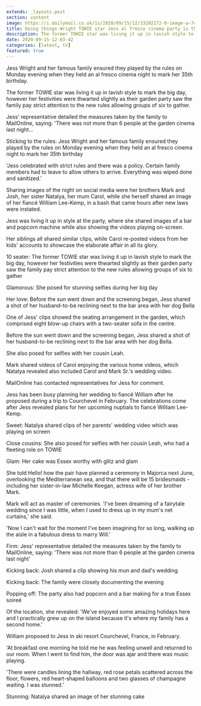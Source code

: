 ```yaml
---
extends: _layouts.post
section: content
image: https://i.dailymail.co.uk/1s/2020/09/15/12/33202172-0-image-a-74_1600167601089.jpg 
title: Doing things Wright TOWIE star Jess al fresco cinema party is thwarted by the rule of six 
description: The former TOWIE star was living it up in lavish style to mark the big day, however her festivities were thwarted slightly as their garden party saw the family pay strict attention to the new rules 
date: 2020-09-15-12-03-42 
categories: [latest, tv] 
featured: true 
--- 
```

Jess Wright and her famous family ensured they played by the rules on Monday evening when they held an al fresco cinema night to mark her 35th birthday.   

The former TOWIE star was living it up in lavish style to mark the big day, however her festivities were thwarted slightly as their garden party saw the family pay strict attention to the new rules allowing groups of six to gather. 

Jess' representative detailed the measures taken by the family to MailOnline, saying: 'There was not more than 6 people at the garden cinema last night... 

Sticking to the rules: Jess Wright and her famous family ensured they played by the rules on Monday evening when they held an al fresco cinema night to mark her 35th birthday

'Jess celebrated with strict rules and there was a policy. Certain family members had to leave to allow others to arrive. Everything was wiped done and sanitized.'

Sharing images of the night on social media were her brothers Mark and Josh, her sister Natalya, her mum Carol, while she herself shared an image of her fiancé William Lee-Kemp, in a bash that came hours after new laws were instated. 

Jess was living it up in style at the party, where she shared images of a bar and popcorn machine while also showing the videos playing on-screen.

Her siblings all shared similar clips, while Carol re-posted videos from her kids' accounts to showcase the elaborate affair in all its glory. 

10 seater: The former TOWIE star was living it up in lavish style to mark the big day, however her festivities were thwarted slightly as their garden party saw the family pay strict attention to the new rules allowing groups of six to gather

Glamorous: She posed for stunning selfies during her big day

Her love: Before the sun went down and the screening began, Jess shared a shot of her husband-to-be reclining next to the bar area with her dog Bella

One of Jess' clips showed the seating arrangement in the garden, which comprised eight blow-up chairs with a two-seater sofa in the centre. 

Before the sun went down and the screening began, Jess shared a shot of her husband-to-be reclining next to the bar area with her dog Bella. 

She also posed for selfies with her cousin Leah. 

Mark shared videos of Carol enjoying the various home videos, which Natalya revealed also included Carol and Mark Sr.'s wedding video. 

MailOnline has contacted representatives for Jess for comment. 

Jess has been busy planning her wedding to fiancé William after he proposed during a trip to Courchevel in February. The celebrations come after Jess revealed plans for her upcoming nuptials to fiancé William Lee-Kemp.

Sweet: Natalya shared clips of her parents' wedding video which was playing on screen

Close cousins: She also posed for selfies with her cousin Leah, who had a fleeting role on TOWIE

Glam: Her cake was Essex worthy with glitz and glam 

She told Hello! how the pair have planned a ceremony in Majorca next June, overlooking the Mediterranean sea, and that there will be 15 bridesmaids - including her sister-in-law Michelle Keegan, actress wife of her brother Mark.

Mark will act as master of ceremonies. 'I've been dreaming of a fairytale wedding since I was little, when I used to dress up in my mum's net curtains,' she said.

'Now I can't wait for the moment I've been imagining for so long, walking up the aisle in a fabulous dress to marry Will.'

Firm: Jess' representative detailed the measures taken by the family to MailOnline, saying: 'There was not more than 6 people at the garden cinema last night'

Kicking back: Josh shared a clip showing his mun and dad's wedding 

Kicking back: The family were closely documenting the evening 

Popping off: The party also had popcorn and a bar making for a true Essex soireé

Of the location, she revealed: 'We've enjoyed some amazing holidays here and I practically grew up on the island because it's where my family has a second home.'

William proposed to Jess in ski resort Courchevel, France, in February.

'At breakfast one morning he told me he was feeling unwell and returned to our room. When I went to find him, the door was ajar and there was music playing.

'There were candles lining the hallway, red rose petals scattered across the floor, flowers, red heart-shaped balloons and two glasses of champagne waiting. I was stunned.'

Stunning: Natalya shared an image of her stunning cake 

